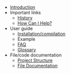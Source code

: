   * [Introduction](matlabadinDocMain#Introduction.md)
  * Important links
    * [History](matlabadinDocMain#History.md)
    * [How Can I Help?](matlabadinDocMain#How_Can_I_Help?.md)
  * User guide
    * [Installation/compilation](Installation.md)
    * Example
    * [FAQ](matlabadinFAQ.md)
    * [Glossary](glossary.md)
  * File/code documentation
    * [Project Structure](ProjectStructure.md)
    * [File Documentation](SourceFileDocs.md)